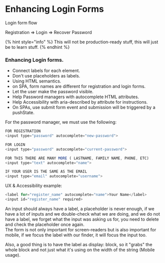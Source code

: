 # Enhancing Login Forms

Login form flow

Registration => Login => Recover Password

{% hint style="info" %}
This will not be production-ready stuff, this will just be to learn stuff.
{% endhint %}

### Enhancing Login forms.

* Connect labels for each element.
* Don't use placeholders as labels.
* Using HTML semantics.
* on SPA, form names are different for registration and login forms.
* Let the user make the password visible.
* Help Password managers with autocomplete HTML attributes.
* Help Accessibility with aria-described by attribute for instructions.
* On SPAs, use submit form event and submission will be triggered by a pushState.

For the password manager, we must use the following:

```javascript
FOR REGISTRATION
<input type="password" autocomplete="new-password">

FOR LOGIN
<input type="password" autocomplete="current-password">

FOR THIS THERE ARE MANY MORE ( LASTNAME, FAMILY NAME, PHONE, ETC)
<input type="text" autocomplete="name">

IF YOUR USER IS THE SAME AS THE EMAIL
<input type="email" autocomplete="username">
```

UX & Accessibility example:

```javascript
<label for="register_name" autocomplete="name">Your Name</label> 
<input id="register_name" required>
```

An input should always have a label, a placeholder is never enough, if we have a lot of inputs and we double-check what we are doing, and we do not have a label, we forget what the input was asking us for, you need to delete and check the placeholder once again.\
The form is not only important for screen-readers but is also important for mobile, if we focus the label with our finder, it will focus the input too.

Also, a good thing is to have the label as display: block, so it "grabs" the whole block and not just what it's using on the width of the string (Mobile usage).

